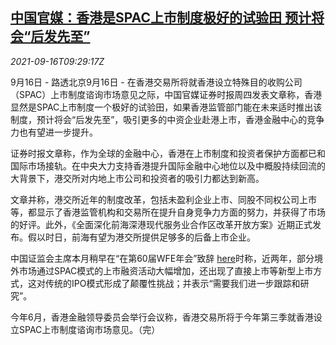 <!--1631784663000-->
[中国官媒：香港是SPAC上市制度极好的试验田 预计将会“后发先至”](https://cn.reuters.com/article/china-media-hk-spac-trial-0916-idCNKBS2GC0T4)
------

<div><i>2021-09-16T09:29:17Z</i></div><p>9月16日 - 路透北京9月16日 - 在香港交易所将就香港设立特殊目的收购公司（SPAC）上市制度谘询市场意见之际，中国官媒证券时报周四发表文章称，香港显然是SPAC上市制度一个极好的试验田，如果香港监管部门能在未来适时推出该制度，预计将会“后发先至”，吸引更多的中资企业赴港上市，香港金融中心的竞争力也有望进一步提升。</p><p>证券时报文章称，作为全球的金融中心，香港在上市制度和投资者保护方面都已和国际市场接轨。在中央大力支持香港提升国际金融中心地位以及中概股持续回流的大背景下，港交所对内地上市公司和投资者的吸引力都达到新高。</p><p>文章并称，港交所近年的制度改革，包括未盈利企业上市、同股不同权公司上市等，都显示了香港监管机构和交易所在提升自身竞争力方面的努力，并获得了市场的好评。此外，《全面深化前海深港现代服务业合作区改革开放方案》近期正式发布。假以时日，前海有望为港交所提供足够多的后备上市企业。</p><p>中国证监会主席本月稍早在“在第60届WFE年会”致辞 <a href="http://www.csrc.gov.cn/pub/newsite/zjhxwfb/xwdd/202109/t20210906_404898.html">here</a>时称，近两年，部分境外市场通过SPAC模式的上市融资活动大幅增加，还出现了直接上市等新型上市方式，这对传统的IPO模式形成了颠覆性挑战；并表示“需要我们进一步跟踪和研究”。</p><p>今年6月，香港金融领导委员会举行会议称，香港交易所将于今年第三季就香港设立SPAC上市制度谘询市场意见。（完）</p>
